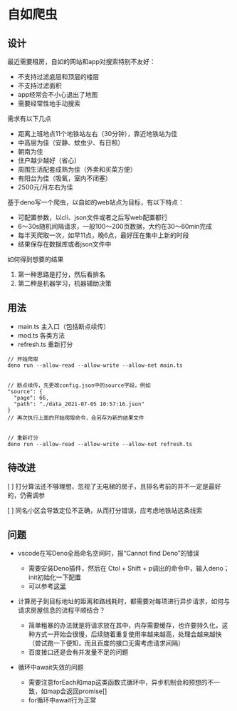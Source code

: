 # 自如爬虫

## 设计

最近需要租房，自如的网站和app对搜索特别不友好：
  - 不支持过滤底层和顶层的楼层
  - 不支持过滤面积
  - app经常会不小心退出了地图
  - 需要经常性地手动搜索

需求有以下几点
  - 距离上班地点11个地铁站左右（30分钟），靠近地铁站为佳
  - 中高层为佳（安静、蚊虫少、有日照）
  - 朝南为佳
  - 住户越少越好（省心）
  - 周围生活配套成熟为佳（外卖和买菜方便）
  - 有阳台为佳（吸氧，室内不闭塞）
  - 2500元/月左右为佳

基于deno写一个爬虫，以自如的web站点为目标，有以下特点：
  - 可配置参数，以cli、json文件或者之后写web配置都行
  - 6～30s随机间隔请求，一般100～200页数据，大约在30～60min完成
  - 每半天爬取一次，如早11点，晚6点，最好压在集中上新的时段
  - 结果保存在数据库或者json文件中

如何得到想要的结果
1. 第一种思路是打分，然后看排名
2. 第二种是机器学习，机器辅助决策

## 用法
- main.ts     主入口（包括断点续传）
- mod.ts      各类方法
- refresh.ts  重新打分

```shell
// 开始爬取
deno run --allow-read --allow-write --allow-net main.ts


// 断点续传，先更改config.json中的source字段，例如
"source": {
  "page": 66,
  "path": "./data_2021-07-05 10:57:16.json"
}
// 再次执行上面的开始爬取命令，会另存为新的结果文件


// 重新打分
deno run --allow-read --allow-write --allow-net refresh.ts
```

## 待改进

[ ] 打分算法还不够理想，忽视了无电梯的房子，且排名考前的并不一定是最好的，仍需调参

[ ] 同名小区会导致定位不正确，从而打分错误，应考虑地铁站这条线索

## 问题
- vscode在写Deno全局命名空间时，报“Cannot find Deno”的错误
  - 需要安装Deno插件，然后在 Ctol + Shift + p调出的命令中，输入deno；init初始化一下配置
  - 可以参考[这里](https://github.com/denoland/vscode_deno/issues/66)

- 计算房子到目标地址的距离和路线耗时，都需要对每项进行异步请求，如何与请求房屋信息的流程平顺结合？
  - 简单粗暴的办法就是将请求放在其中，内存需要缓存，也许要持久化，这种方式一开始会很慢，后续随着重复使用率越来越高，处理会越来越快（尝试跑一下便知，而且百度的接口无需考虑请求间隔）
  - 百度接口还是会有并发量不足的问题

- 循环中await失效的问题
  - 需要注意forEach和map这类函数式循环中，异步机制会和预想的不一致，如map会返回promise[]
  - for循环中await行为正常

